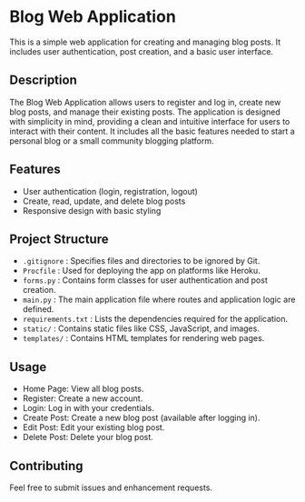 # Blog Web Application

This is a simple web application for creating and managing blog posts. It includes user authentication, post creation, and a basic user interface.

## Description

The Blog Web Application allows users to register and log in, create new blog posts, and manage their existing posts. The application is designed with simplicity in mind, providing a clean and intuitive interface for users to interact with their content. It includes all the basic features needed to start a personal blog or a small community blogging platform.

## Features

- User authentication (login, registration, logout)
- Create, read, update, and delete blog posts
- Responsive design with basic styling

## Project Structure
- `.gitignore` : Specifies files and directories to be ignored by Git.
- `Procfile` : Used for deploying the app on platforms like Heroku.
- `forms.py` : Contains form classes for user authentication and post creation.
- `main.py` : The main application file where routes and application logic are defined.
- `requirements.txt` : Lists the dependencies required for the application.
- `static/` : Contains static files like CSS, JavaScript, and images.
- `templates/` : Contains HTML templates for rendering web pages.

## Usage
- Home Page: View all blog posts.
- Register: Create a new account.
- Login: Log in with your credentials.
- Create Post: Create a new blog post (available after logging in).
- Edit Post: Edit your existing blog post.
- Delete Post: Delete your blog post.

## Contributing
Feel free to submit issues and enhancement requests.
